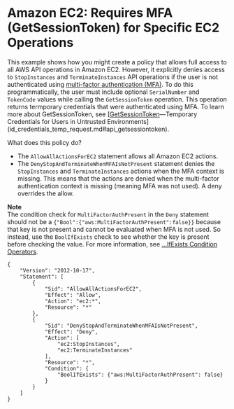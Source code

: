 # Amazon EC2: Requires MFA \(GetSessionToken\) for Specific EC2 Operations<a name="reference_policies_examples_ec2_require-mfa"></a>

This example shows how you might create a policy that allows full access to all AWS API operations in Amazon EC2\. However, it explicitly denies access to `StopInstances` and `TerminateInstances` API operations if the user is not authenticated using [multi\-factor authentication \(MFA\)](id_credentials_mfa.md)\. To do this programmatically, the user must include optional `SerialNumber` and `TokenCode` values while calling the `GetSessionToken` operation\. This operation returns termporary credentials that were authenticated using MFA\. To learn more about GetSessionToken, see [[GetSessionToken](https://docs.aws.amazon.com/STS/latest/APIReference/API_GetSessionToken.html)—Temporary Credentials for Users in Untrusted Environments](id_credentials_temp_request.md#api_getsessiontoken)\.

What does this policy do?
+ The `AllowAllActionsForEC2` statement allows all Amazon EC2 actions\.
+ The `DenyStopAndTerminateWhenMFAIsNotPresent` statement denies the `StopInstances` and `TerminateInstances` actions when the MFA context is missing\. This means that the actions are denied when the multi\-factor authentication context is missing \(meaning MFA was not used\)\. A deny overrides the allow\.

**Note**  
The condition check for `MultiFactorAuthPresent` in the `Deny` statement should not be a `{"Bool":{"aws:MultiFactorAuthPresent":false}}` because that key is not present and cannot be evaluated when MFA is not used\. So instead, use the `BoolIfExists` check to see whether the key is present before checking the value\. For more information, see [\.\.\.IfExists Condition Operators](reference_policies_elements_condition_operators.md#Conditions_IfExists)\.

```
{
    "Version": "2012-10-17",
    "Statement": [
        {
            "Sid": "AllowAllActionsForEC2",
            "Effect": "Allow",
            "Action": "ec2:*",
            "Resource": "*"
        },
        {
            "Sid": "DenyStopAndTerminateWhenMFAIsNotPresent",
            "Effect": "Deny",
            "Action": [
                "ec2:StopInstances",
                "ec2:TerminateInstances"
            ],
            "Resource": "*",
            "Condition": {
                "BoolIfExists": {"aws:MultiFactorAuthPresent": false}
            }
        }
    ]
}
```